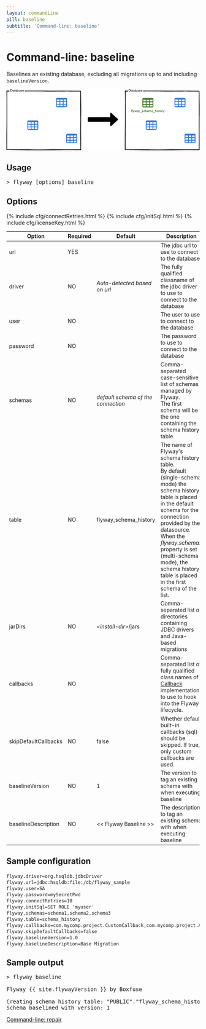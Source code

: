 ```yaml
---
layout: commandLine
pill: baseline
subtitle: 'Command-line: baseline'
---
```

# Command-line: baseline

Baselines an existing database, excluding all migrations up to and including `baselineVersion`.

<a href="/documentation/command/baseline"><img src="/assets/balsamiq/command-baseline.png" alt="baseline"></a>

## Usage

<pre class="console"><span>&gt;</span> flyway [options] baseline</pre>

## Options

<table class="table table-bordered table-hover">
    <thead>
    <tr>
        <th>Option</th>
        <th>Required</th>
        <th>Default</th>
        <th>Description</th>
    </tr>
    </thead>
    <tbody>
    <tr>
        <td>url</td>
        <td>YES</td>
        <td></td>
        <td>The jdbc url to use to connect to the database</td>
    </tr>
    <tr>
        <td>driver</td>
        <td>NO</td>
        <td><i>Auto-detected based on url</i></td>
        <td>The fully qualified classname of the jdbc driver to use
            to connect to the database
        </td>
    </tr>
    <tr>
        <td>user</td>
        <td>NO</td>
        <td></td>
        <td>The user to use to connect to the database</td>
    </tr>
    <tr>
        <td>password</td>
        <td>NO</td>
        <td></td>
        <td>The password to use to connect to the database</td>
    </tr>
    {% include cfg/connectRetries.html %}
    {% include cfg/initSql.html %}
    <tr>
        <td>schemas</td>
        <td>NO</td>
        <td><i>default schema of the connection</i></td>
        <td>Comma-separated case-sensitive list of schemas managed by Flyway.<br/>
            The first schema will be the one containing the schema history table.
        </td>
    </tr>
    <tr>
        <td>table</td>
        <td>NO</td>
        <td>flyway_schema_history</td>
        <td>The name of Flyway&#x27;s schema history table.<br/>By
            default (single-schema mode) the schema history table is placed in the default schema for the connection
            provided by the datasource.<br/>When the <i>flyway.schemas</i> property is set (multi-schema mode),
            the schema history table is placed in the first schema of the list.
        </td>
    </tr>
    <tr id="jarDirs">
        <td>jarDirs</td>
        <td>NO</td>
        <td><nobr><i>&lt;install-dir&gt;</i>/jars</nobr></td>
        <td>Comma-separated list of directories containing JDBC drivers and Java-based migrations</td>
    </tr>
    <tr>
        <td>callbacks</td>
        <td>NO</td>
        <td></td>
        <td>Comma-separated list of fully qualified class names of
            <a href="/documentation/api/javadoc/org/flywaydb/core/api/callback/Callback">Callback</a>
            implementations to use to hook into the Flyway lifecycle.</td>
    </tr>
    <tr>
        <td>skipDefaultCallbacks</td>
        <td>NO</td>
        <td>false</td>
        <td>Whether default built-in callbacks (sql) should be skipped. If true, only custom callbacks are used.</td>
    </tr>
    <tr>
        <td>baselineVersion</td>
        <td>NO</td>
        <td>1</td>
        <td>The version to tag an existing schema with when executing baseline</td>
    </tr>
    <tr>
        <td>baselineDescription</td>
        <td>NO</td>
        <td>
            <nobr>&lt;&lt; Flyway Baseline &gt;&gt;</nobr>
        </td>
        <td>The description to tag an existing schema with when executing baseline</td>
    </tr>
    {% include cfg/licenseKey.html %}
    </tbody>
</table>

## Sample configuration

```properties
flyway.driver=org.hsqldb.jdbcDriver
flyway.url=jdbc:hsqldb:file:/db/flyway_sample
flyway.user=SA
flyway.password=mySecretPwd
flyway.connectRetries=10
flyway.initSql=SET ROLE 'myuser'
flyway.schemas=schema1,schema2,schema3
flyway.table=schema_history
flyway.callbacks=com.mycomp.project.CustomCallback,com.mycomp.project.AnotherCallback
flyway.skipDefaultCallbacks=false
flyway.baselineVersion=1.0
flyway.baselineDescription=Base Migration
```

## Sample output
<pre class="console">&gt; flyway baseline

Flyway {{ site.flywayVersion }} by Boxfuse

Creating schema history table: "PUBLIC"."flyway_schema_history"
Schema baselined with version: 1</pre>

<p class="next-steps">
    <a class="btn btn-primary" href="/documentation/commandline/repair">Command-line: repair <i class="fa fa-arrow-right"></i></a>
</p>